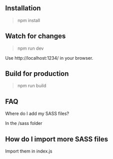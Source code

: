 ## Installation ##
> npm install

## Watch for changes ##
> npm run dev

Use http://localhost:1234/ in your browser.

## Build for production ##
> npm run build

## FAQ ##
Where do I add my SASS files?

In the /sass folder

## How do I import more SASS files ##

Import them in index.js
